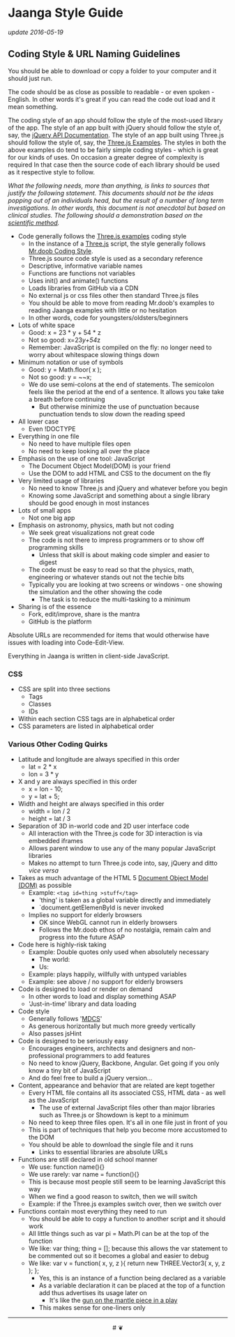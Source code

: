 Jaanga Style Guide
===

_update 2016-05-19_

## Coding Style & URL Naming Guidelines

You should be able to download or copy a folder to your computer and it should just run.

The code should be as close as possible to readable - or even spoken - English. 
In other words it's great if you can read the code out load and it mean something.

The coding style of an app should follow the style of the most-used library of the app.
The style of an app built with jQuery should follow the style of, say, the [jQuery API Documentation]( http://api.jquery.com/ ). 
The style of an app built using Three.js should follow the style of, say, the [Three.js Examples]( http://mrdoob.github.io/three.js/examples/ ).
The styles in both the above examples do tend to be fairly simple coding styles - which is great for our kinds of uses.
On occasion a greater degree of complexity is required In that case then the source code of each library should be used as it respective style to follow.


_What the following needs, more than anything, is links to sources that justify the following statement.
This documents should not be the ideas popping out of an individuals head, but the result of a number of long term investigations.
In other words, this document is not anecdotal but based on clinical studies. 
The following should a demonstration based on the [scientific method]( https://en.wikipedia.org/wiki/Scientific_method )._

* Code generally follows the [Three.js examples]( http://mrdoob.github.io/three.js/examples/ ) coding style
	* In the instance of a [Three.js]( http://threejs.org ) script, the style generally follows [Mr.doob Coding Style]( https://github.com/mrdoob/three.js/wiki/Mr.doob%27s-Code-Style%E2%84%A2 ).
	* Three.js source code style is used as a secondary reference
	* Descriptive, informative variable names
	* Functions are functions not variables
	* Uses init() and animate() functions
	* Loads libraries from GitHub via a CDN
	* No external js or css files other then standard Three.js files
	* You should be able to move from reading Mr.doob's examples to reading Jaanga examples with little or no hesitation
	* In other words, code for youngsters/oldsters/beginners
* Lots of white space
	* Good: x = 23 * y + 54 * z
	* Not so good: x=23*y+54*z
	* Remember: JavaScript is compiled on the fly: no longer need to worry about whitespace slowing things down
* Minimum notation or use of symbols
	* Good: y = Math.floor( x );
	* Not so good: y = ~~x;
	* We do use semi-colons at the end of statements. The semicolon feels like the period at the end of a sentence. It allows you take take a breath before continuing
		* But otherwise minimize the use of punctuation because punctuation tends to slow down the reading speed
* All lower case
	* Even !DOCTYPE
* Everything in one file
	* No need to have multiple files open 
	* No need to keep looking all over the place 
* Emphasis on the use of one tool: JavaScript
	* The Document Object Model(DOM) is your friend
	* Use the DOM to add HTML and CSS to the document on the fly
* Very limited usage of libraries
	* No need to know Three.js and jQuery and whatever before you begin
	* Knowing some JavaScript and something about a single library should be good enough in most instances
* Lots of small apps
	* Not one big app
* Emphasis on astronomy, physics, math but not coding
	* We seek great visualizations not great code
	* The code is not there to impress programmers or to show off programming skills
		* Unless that skill is about making code simpler and easier to digest
	* The code must be easy to read so that the physics, math, engineering or whatever stands out not the techie bits
	* Typically you are looking at two screens or windows - one showing the simulation and the other showing the code
		* The task is to reduce the multi-tasking to a minimum
* Sharing is of the essence
	* Fork, edit/improve, share is the mantra
	* GitHub is the platform

Absolute URLs are recommended for items that would otherwise have issues with loading into Code-Edit-View.

Everything in Jaanga is written in client-side JavaScript.

### CSS

* CSS are split into three sections
	* Tags
	* Classes
	* IDs
* Within each section CSS tags are in alphabetical order
* CSS parameters are listed in alphabetical order


### Various Other Coding Quirks

* Latitude and longitude are always specified in this order
	* lat = 2 * x
	* lon = 3 * y
* X and y are always specified in this order
	* x = lon - 10;
	* y = lat + 5;
* Width and height are always specified in this order 
	* width = lon / 2
	* height = lat / 3
* Separation of 3D in-world code and 2D user interface code
	* All interaction with the Three.js code for 3D interaction is via embedded iframes
	* Allows parent window to use any of the many popular JavaScript libraries
	* Makes no attempt to turn Three.js code into, say, jQuery and ditto _vice versa_
* Takes as much advantage of the HTML 5 [Document Object Model (DOM)]( http://en.wikipedia.org/wiki/Document_Object_Model ) as possible
	* Example: `<tag id=thing >stuff</tag>`
		* 'thing' is taken as a global variable directly and immediately
		* `document.getElemenById is never invoked
	* Implies no support for elderly browsers
		* OK since WebGL cannot run in elderly browsers
		* Follows the Mr.doob ethos of no nostalgia, remain calm and progress into the future ASAP
* Code here is highly-risk taking
	* Example: Double quotes only used when absolutely necessary
		* The world: <html lang="en">
		* Us: <html lang=en >
	* Example: plays happily, willfully with untyped variables 
	* Example: see above / no support for elderly browsers
* Code is designed to load or render on demand
	* In other words to load and display something ASAP
	* 'Just-in-time' library and data loading
* Code style
	* Generally follows '[MDCS]( https://github.com/mrdoob/three.js/wiki/Mr.doob's-Code-Style%E2%84%A2 )'
	* As generous horizontally but much more greedy vertically
	* Also passes jsHint
* Code is designed to be seriously easy
	* Encourages engineers, architects and designers and non-professional programmers to add features
	* No need to know jQuery, Backbone, Angular. Get going if you only know a tiny bit of JavaScript
	* And do feel free to build a jQuery version...
* Content, appearance and behavior that are related are kept together
	* Every HTML file contains all its associated CSS, HTML data - as well as the JavaScript
		* The use of external JavaScript files other than major libraries such as Three.js or Showdown is kept to a minimum
	* No need to keep three files open. It's all in one file just in front of you
	* This is part of techniques that help you become more accustomed to the DOM
	* You should be able to download the single file and it runs
		* Links to essential libraries are absolute URLs
* Functions are still declared in old school manner
	* We use: function name(){}
	* We use rarely: var name = function(){}
	* This is because most people still seem to be learning JavaScript this way
	* When we find a good reason to switch, then we will switch
	* Example: if the Three.js examples switch over, then we switch over
* Functions contain most everything they need to run
	* You should be able to copy a function to another script and it should work
	* All little things such as var pi = Math.PI can be at the top of the function
	* We like: var thing; thing = []; because this allows the var statement to be commented out so it becomes a global and easier to debug
	* We like: var v = function( x, y, z ){ return new THREE.Vector3( x, y, z ); };
		* Yes, this is an instance of a function being declared as a variable
		* As a variable declaration it can be placed at the top of a function add thus advertises its usage later on
			* It's like the [gun on the mantle piece in a play]( https://en.wikipedia.org/wiki/Chekhov%27s_gun )
		* This makes sense for one-liners only



***

<center title="dingbat" >
# <a href=javascript:contents.scrollTop=0; style=text-decoration:none; >❦</a>
</center>